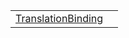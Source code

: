 |                                                            |     |
| ---------------------------------------------------------- | --- |
| [TranslationBinding](/i18n/t/interface/translationbinding) |     |